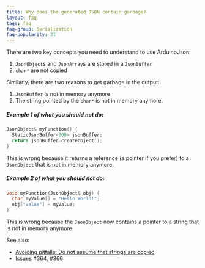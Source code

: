 ```yaml
---
title: Why does the generated JSON contain garbage?
layout: faq
tags: faq
faq-group: Serialization
faq-popularity: 31
---
```


There are two key concepts you need to understand to use ArduinoJson:

1. `JsonObject`s and `JsonArray`s are stored in a `JsonBuffer`
2. `char*` are not copied

Similarly, there are two reasons to get garbage in the output:

1. `JsonBuffer` is not in memory anymore
2. The string pointed by the `char*` is not in memory anymore.

##### Example 1 of what you should not do:

```c++
JsonObject& myFunction() {
  StaticJsonBuffer<200> jsonBuffer;
  return jsonBuffer.createObject();
}
```

This is wrong because it returns a reference (a pointer if you prefer) to a `JsonObject` that is not in memory anymore.

##### Example 2 of what you should not do:

```c++
void myFunction(JsonObject& obj) {
  char myValue[] = "Hello World!";
  obj["value"] = myValue;
}
```

This is wrong because the `JsonObject` now contains a pointer to a string that is not in memory anymore.

See also:

* [Avoiding pitfalls: Do not assume that strings are copied](https://github.com/bblanchon/ArduinoJson/wiki/Avoiding-pitfalls#6-do-not-assume-that-strings-are-copied)
* Issues [#364](https://github.com/bblanchon/ArduinoJson/issues/364), [#366](https://github.com/bblanchon/ArduinoJson/issues/366)
